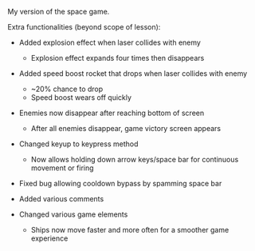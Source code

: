 My version of the space game.

Extra functionalities (beyond scope of lesson):

* Added explosion effect when laser collides with enemy
  * Explosion effect expands four times then disappears

* Added speed boost rocket that drops when laser collides with enemy
  * ~20% chance to drop
  * Speed boost wears off quickly

* Enemies now disappear after reaching bottom of screen
  * After all enemies disappear, game victory screen appears

* Changed keyup to keypress method
  * Now allows holding down arrow keys/space bar for continuous movement or firing

* Fixed bug allowing cooldown bypass by spamming space bar

* Added various comments

* Changed various game elements
  * Ships now move faster and more often for a smoother game experience

